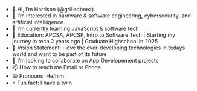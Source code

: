 - 👋 Hi, I’m Harrison (@grilledbeez)
- 👀 I’m interested in hardware & software engineering, cybersecurity, and artificial intelliigence.
- 🌱 I’m currently learning JavaScript & software tech
- 👾 Education: APCSA, APCSP, Intro to Software Tech | Starting my journey in tech 2 years ago | Graduate Highschool in 2025
- 🤔 Vision Statement: I love the ever-developing technologies in todays world and want to be part of its future
- 💞️ I’m looking to collaborate on App Developement projects
- 📫 How to reach me Email or Phone
- 😄 Pronouns: He/him
- ⚡ Fun fact: I have a twin

<!---
grilledbeez/grilledbeez is a ✨ special ✨ repository because its `README.md` (this file) appears on your GitHub profile.
You can click the Preview link to take a look at your changes.
--->
